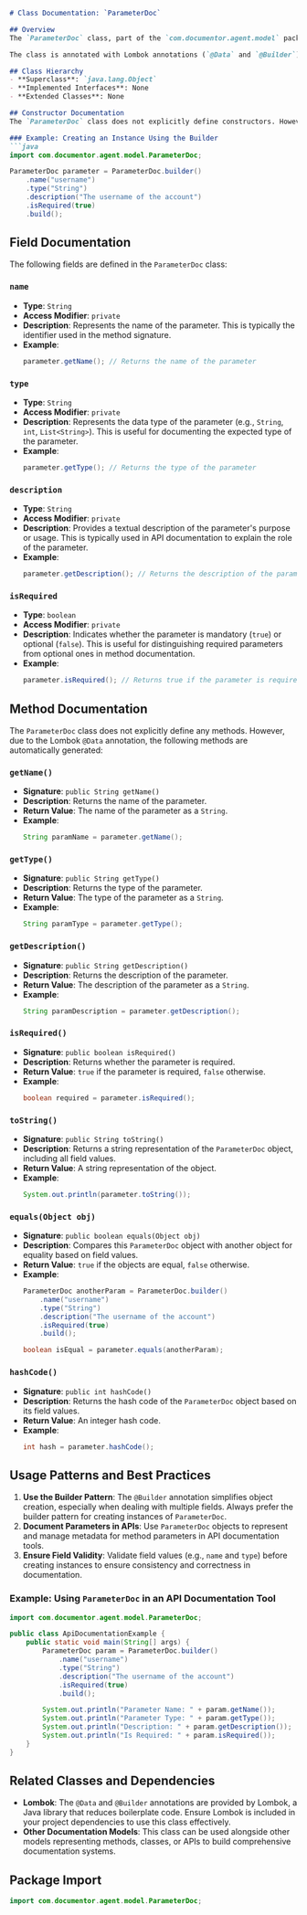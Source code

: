 ```markdown
# Class Documentation: `ParameterDoc`

## Overview
The `ParameterDoc` class, part of the `com.documentor.agent.model` package, represents a method parameter along with its associated documentation details. This class is designed to encapsulate metadata about a parameter, including its name, type, description, and whether it is required. It is primarily intended for use in tools or systems that generate or manage documentation for Java methods and APIs.

The class is annotated with Lombok annotations (`@Data` and `@Builder`) to automatically generate boilerplate code such as getters, setters, `toString()`, `equals()`, `hashCode()`, and builder methods, making it easier to use and maintain.

## Class Hierarchy
- **Superclass**: `java.lang.Object`
- **Implemented Interfaces**: None
- **Extended Classes**: None

## Constructor Documentation
The `ParameterDoc` class does not explicitly define constructors. However, due to the use of the Lombok `@Builder` annotation, a builder pattern is available for creating instances of this class. Additionally, the `@Data` annotation generates a default no-argument constructor.

### Example: Creating an Instance Using the Builder
```java
import com.documentor.agent.model.ParameterDoc;

ParameterDoc parameter = ParameterDoc.builder()
    .name("username")
    .type("String")
    .description("The username of the account")
    .isRequired(true)
    .build();
```

## Field Documentation
The following fields are defined in the `ParameterDoc` class:

### `name`
- **Type**: `String`
- **Access Modifier**: `private`
- **Description**: Represents the name of the parameter. This is typically the identifier used in the method signature.
- **Example**:
  ```java
  parameter.getName(); // Returns the name of the parameter
  ```

### `type`
- **Type**: `String`
- **Access Modifier**: `private`
- **Description**: Represents the data type of the parameter (e.g., `String`, `int`, `List<String>`). This is useful for documenting the expected type of the parameter.
- **Example**:
  ```java
  parameter.getType(); // Returns the type of the parameter
  ```

### `description`
- **Type**: `String`
- **Access Modifier**: `private`
- **Description**: Provides a textual description of the parameter's purpose or usage. This is typically used in API documentation to explain the role of the parameter.
- **Example**:
  ```java
  parameter.getDescription(); // Returns the description of the parameter
  ```

### `isRequired`
- **Type**: `boolean`
- **Access Modifier**: `private`
- **Description**: Indicates whether the parameter is mandatory (`true`) or optional (`false`). This is useful for distinguishing required parameters from optional ones in method documentation.
- **Example**:
  ```java
  parameter.isRequired(); // Returns true if the parameter is required
  ```

## Method Documentation
The `ParameterDoc` class does not explicitly define any methods. However, due to the Lombok `@Data` annotation, the following methods are automatically generated:

### `getName()`
- **Signature**: `public String getName()`
- **Description**: Returns the name of the parameter.
- **Return Value**: The name of the parameter as a `String`.
- **Example**:
  ```java
  String paramName = parameter.getName();
  ```

### `getType()`
- **Signature**: `public String getType()`
- **Description**: Returns the type of the parameter.
- **Return Value**: The type of the parameter as a `String`.
- **Example**:
  ```java
  String paramType = parameter.getType();
  ```

### `getDescription()`
- **Signature**: `public String getDescription()`
- **Description**: Returns the description of the parameter.
- **Return Value**: The description of the parameter as a `String`.
- **Example**:
  ```java
  String paramDescription = parameter.getDescription();
  ```

### `isRequired()`
- **Signature**: `public boolean isRequired()`
- **Description**: Returns whether the parameter is required.
- **Return Value**: `true` if the parameter is required, `false` otherwise.
- **Example**:
  ```java
  boolean required = parameter.isRequired();
  ```

### `toString()`
- **Signature**: `public String toString()`
- **Description**: Returns a string representation of the `ParameterDoc` object, including all field values.
- **Return Value**: A string representation of the object.
- **Example**:
  ```java
  System.out.println(parameter.toString());
  ```

### `equals(Object obj)`
- **Signature**: `public boolean equals(Object obj)`
- **Description**: Compares this `ParameterDoc` object with another object for equality based on field values.
- **Return Value**: `true` if the objects are equal, `false` otherwise.
- **Example**:
  ```java
  ParameterDoc anotherParam = ParameterDoc.builder()
      .name("username")
      .type("String")
      .description("The username of the account")
      .isRequired(true)
      .build();

  boolean isEqual = parameter.equals(anotherParam);
  ```

### `hashCode()`
- **Signature**: `public int hashCode()`
- **Description**: Returns the hash code of the `ParameterDoc` object based on its field values.
- **Return Value**: An integer hash code.
- **Example**:
  ```java
  int hash = parameter.hashCode();
  ```

## Usage Patterns and Best Practices
1. **Use the Builder Pattern**: The `@Builder` annotation simplifies object creation, especially when dealing with multiple fields. Always prefer the builder pattern for creating instances of `ParameterDoc`.
2. **Document Parameters in APIs**: Use `ParameterDoc` objects to represent and manage metadata for method parameters in API documentation tools.
3. **Ensure Field Validity**: Validate field values (e.g., `name` and `type`) before creating instances to ensure consistency and correctness in documentation.

### Example: Using `ParameterDoc` in an API Documentation Tool
```java
import com.documentor.agent.model.ParameterDoc;

public class ApiDocumentationExample {
    public static void main(String[] args) {
        ParameterDoc param = ParameterDoc.builder()
            .name("username")
            .type("String")
            .description("The username of the account")
            .isRequired(true)
            .build();

        System.out.println("Parameter Name: " + param.getName());
        System.out.println("Parameter Type: " + param.getType());
        System.out.println("Description: " + param.getDescription());
        System.out.println("Is Required: " + param.isRequired());
    }
}
```

## Related Classes and Dependencies
- **Lombok**: The `@Data` and `@Builder` annotations are provided by Lombok, a Java library that reduces boilerplate code. Ensure Lombok is included in your project dependencies to use this class effectively.
- **Other Documentation Models**: This class can be used alongside other models representing methods, classes, or APIs to build comprehensive documentation systems.

## Package Import
```java
import com.documentor.agent.model.ParameterDoc;
```
```